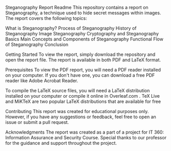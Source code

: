Steganography Report Readme
This repository contains a report on Steganography, a technique used to hide secret messages within images. The report covers the following topics:

What is Steganography?
Process of Steganography
History of Steganography
Image Steganography
Cryptography and Steganography Basics
Main Concepts and Components of Steganography
Functional Flow of Steganography
Conclusion

Getting Started
To view the report, simply download the repository and open the report file. The report is available in both PDF and LaTeX format.

Prerequisites
To view the PDF report, you will need a PDF reader installed on your computer. If you don't have one, you can download a free PDF reader like Adobe Acrobat Reader.

To compile the LaTeX source files, you will need a LaTeX distribution installed on your computer or compile it online in Overleaf.com . TeX Live and MiKTeX are two popular LaTeX distributions that are available for free

Contributing
This report was created for educational purposes only. However, if you have any suggestions or feedback, feel free to open an issue or submit a pull request.


Acknowledgments
The report was created as a part of a project for IT 360: Information Assurance and Security Course. Special thanks to our professor for the guidance and support throughout the project.
